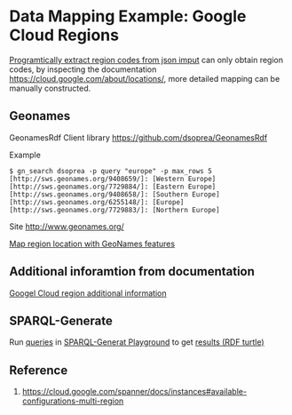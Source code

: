 # Data Mapping Example: Google Cloud Regions

[Programtically extract region codes from json imput](gcloud_region_jq)
can only obtain region codes,
by inspecting the documentation https://cloud.google.com/about/locations/,
more detailed mapping can be manually constructed.

## Geonames
GeonamesRdf Client library
https://github.com/dsoprea/GeonamesRdf

Example
```
$ gn_search dsoprea -p query "europe" -p max_rows 5
[http://sws.geonames.org/9408659/]: [Western Europe]
[http://sws.geonames.org/7729884/]: [Eastern Europe]
[http://sws.geonames.org/9408658/]: [Southern Europe]
[http://sws.geonames.org/6255148/]: [Europe]
[http://sws.geonames.org/7729883/]: [Northern Europe]
```
Site http://www.geonames.org/

[Map region location with GeoNames features](data/gcloud_region_geoname.json)

## Additional inforamtion from documentation
[Googel Cloud region additional information](data/gcloud_region.json)

## SPARQL-Generate
Run [queries](sparql-generate/gcloud_region.rqg)
in [SPARQL-Generat Playground](https://ci.mines-stetienne.fr/sparql-generate/playground.html)
to get [results (RDF turtle)](sparql-generate/result/gcloud_region.ttl)

## Reference
1. https://cloud.google.com/spanner/docs/instances#available-configurations-multi-region